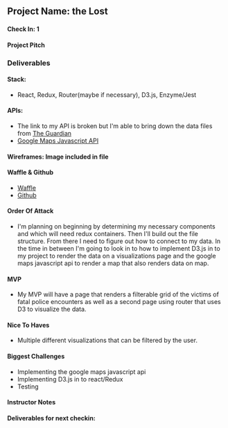 ## Project Name:  the Lost

#### Check In: 1  

#### Project Pitch  

### Deliverables  

#### Stack:
- React, Redux, Router(maybe if necessary), D3.js, Enzyme/Jest

#### APIs:
- The link to my API is broken but I'm able to bring down the data files from [The Guardian](https://www.theguardian.com/us-news/ng-interactive/2015/jun/01/about-the-counted)
- [Google Maps Javascript API](https://developers.google.com/maps/documentation/javascript/)

#### Wireframes: Image included in file

#### Waffle & Github
- [Waffle](https://waffle.io/tlgreg86/theLost)
- [Github](https://github.com/tlgreg86/theLost)

#### Order Of Attack

- I'm planning on beginning by determining my necessary components and which will need redux containers. Then I'll build out the file structure. From there I need to figure out how to connect to my data. In the time in between I'm going to look in to how to implement D3.js in to my project to render the data on a visualizations page and the google maps javascript api to render a map that also renders data on map.

#### MVP
- My MVP will have a page that renders a filterable grid of the victims of fatal police encounters as well as a second page using router that uses D3 to visualize the data.

#### Nice To Haves
- Multiple different visualizations that can be filtered by the user.

#### Biggest Challenges
- Implementing the google maps javascript api
- Implementing D3.js in to react/Redux
- Testing

#### Instructor Notes

#### Deliverables for next checkin:
